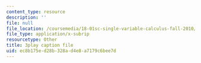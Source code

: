 ```yaml
---
content_type: resource
description: ''
file: null
file_location: /coursemedia/18-01sc-single-variable-calculus-fall-2010/ec8b175ed28b328ad4e8a7179c6bee7d_Bv9kVDcj7yo.srt
file_type: application/x-subrip
resourcetype: Other
title: 3play caption file
uid: ec8b175e-d28b-328a-d4e8-a7179c6bee7d
---
```

